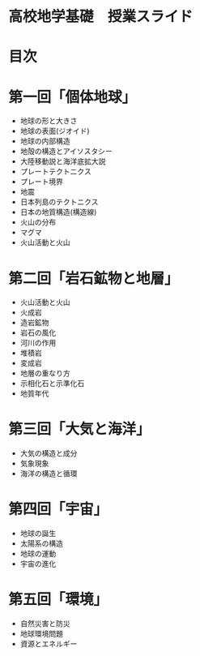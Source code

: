 # 高校地学基礎　授業スライド

# 目次

# 第一回「個体地球」
- 地球の形と大きさ
- 地球の表面(ジオイド)
- 地球の内部構造
- 地殻の構造とアイソスタシー
- 大陸移動説と海洋底拡大説
- プレートテクトニクス
- プレート境界
- 地震
- 日本列島のテクトニクス
- 日本の地質構造(構造線)
- 火山の分布
- マグマ
- 火山活動と火山

# 第二回「岩石鉱物と地層」
- 火山活動と火山
- 火成岩
- 造岩鉱物
- 岩石の風化
- 河川の作用
- 堆積岩
- 変成岩
- 地層の重なり方
- 示相化石と示準化石
- 地質年代

# 第三回「大気と海洋」
- 大気の構造と成分
- 気象現象
- 海洋の構造と循環

# 第四回「宇宙」
- 地球の誕生
- 太陽系の構造
- 地球の運動
- 宇宙の進化

# 第五回「環境」
- 自然災害と防災
- 地球環境問題
- 資源とエネルギー

